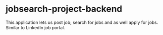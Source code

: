 # jobsearch-project-backend
This application lets us post job, search for jobs and as well apply for jobs. Similar to LinkedIn job portal.
